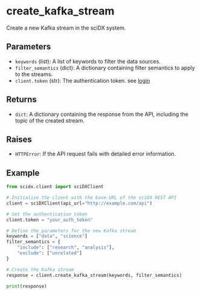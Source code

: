 # create_kafka_stream

Create a new Kafka stream in the sciDX system.

## Parameters

- `keywords` (list): A list of keywords to filter the data sources.
- `filter_semantics` (dict): A dictionary containing filter semantics to apply to the streams.
- `client.token` (str): The authentication token. see [login](../api/login.md)

## Returns

- `dict`: A dictionary containing the response from the API, including the topic of the created stream.

## Raises

- `HTTPError`: If the API request fails with detailed error information.

## Example

```python
from scidx.client import sciDXClient

# Initialize the client with the base URL of the sciDX REST API
client = sciDXClient(api_url="http://example.com/api")

# Set the authentication token
client.token = "your_auth_token"

# Define the parameters for the new Kafka stream
keywords = ["data", "science"]
filter_semantics = {
    "include": ["research", "analysis"],
    "exclude": ["unrelated"]
}

# Create the Kafka stream
response = client.create_kafka_stream(keywords, filter_semantics)

print(response)